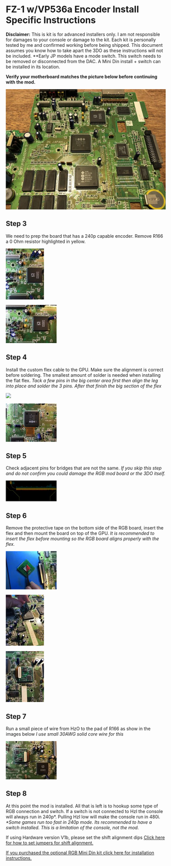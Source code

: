 ﻿
# FZ-1 w/VP536a Encoder Install Specific Instructions

**Disclaimer:**
 This is kit is for advanced installers only. I am not responsible for damages to your console or damage to the kit.  Each kit is personally tested by me and confirmed working before being shipped.  This document assumes you know how to take apart the 3DO as these instructions will not be included. 
\*\*Early JP models have a mode switch. This switch needs to be removed or disconnected from the DAC. A Mini Din install + switch can be installed in its location.

**Verify your motherboard matches the picture below before continuing with the mod.**

[![](./images/fz1vp536a/board_thumb.jpg)](./images/fz1vp536a/board.jpg)

## Step 3
 We need to prep the board that has a 240p capable encoder. Remove R166 a 0 Ohm resistor highlighted in yellow.

[![](./images/fz1vp536a/step3a_thumb.jpg)](./images/fz1vp536a/step3a.jpg)

[![](./images/fz1vp536a/step3b_thumb.jpg)](./images/fz1vp536a/step3b.jpg)

## Step 4
 Install the custom flex cable to the GPU.  Make sure the alignment is correct before soldering. The smallest amount of solder is needed when installing the flat flex.
*Tack a few pins in the big center area first then align the leg into place and solder the 3 pins. After that finish the big section of the flex*

[![](./images/fz1vp536a/step4a_thumb.jpg)](./images/fz1vp536a/step4a.jpg)

[![](./images/fz1vp536a/step4b_thumb.jpg)](./images/fz1vp536a/step4b.jpg)


## Step 5
 Check adjacent pins for bridges that are not the same.
*If you skip this step and do not confirm you could damage the RGB mod board or the 3DO itself.*

[![](./images/fz1vp536a/step5_thumb.jpg)](./images/fz1vp536a/step5.png)


## Step 6
 Remove the protective tape on the bottom side of the RGB board, insert the flex and then mount the board on top of the GPU.
*It is recommended to insert the flex before mounting so the RGB board aligns properly with the flex.*

[![](./images/fz1vp536a/step6a_thumb.jpg)](./images/fz1vp536a/step6a.jpg)

[![](./images/fz1vp536a/step6b_thumb.jpg)](./images/fz1vp536a/step6b.jpg)

[![](./images/fz1vp536a/step6c_thumb.jpg)](./images/fz1vp536a/step6c.jpg)


## Step 7
 Run a small piece of wire from HzO to the pad of R166 as show in the images below
*I use small 30AWG solid core wire for this*

[![](./images/fz1vp536a/step7_thumb.jpg)](./images/fz1vp536a/step7.jpg)


## Step 8
 At this point the mod is installed.  All that is left is to hookup some type of RGB connection and switch.  If a switch is not connected to HzI the console will always run in 240p\*. Pulling HzI low will make the console run in 480i. 
*\*Some games run too fast in 240p mode.  Its recommended to have a switch installed. This is a limitation of the console, not the mod.*


If using Hardware version V1b, please set the shift alignment dips [Click here for how to set jumpers for shift alignment.](3do_shift.md)

[If you purchased the optional RGB Mini Din kit click here for installation instructions.](3do_minidin.md)